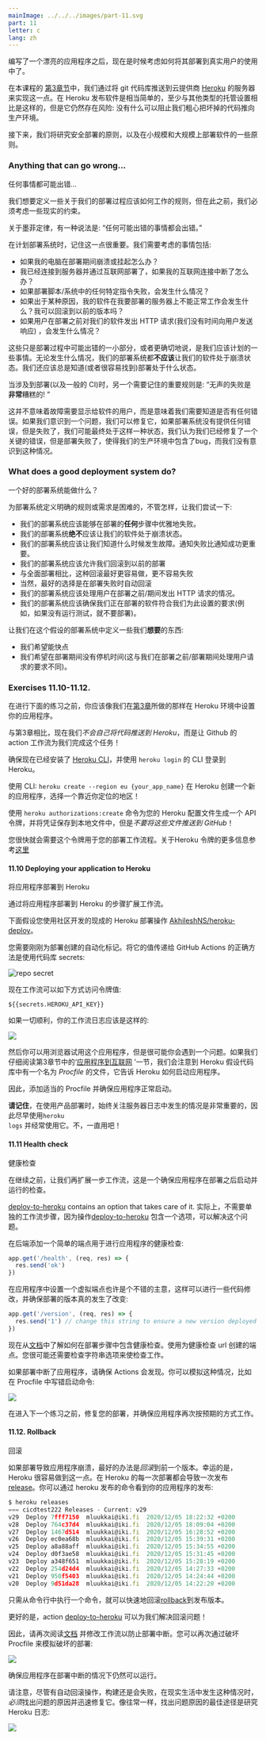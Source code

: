 ```yaml
---
mainImage: ../../../images/part-11.svg
part: 11
letter: c
lang: zh
---
```


<div class="content">

<!-- Having written a nice application it's time to think about how we're going to deploy it to the use of real users.  -->
编写了一个漂亮的应用程序之后，现在是时候考虑如何将其部署到真实用户的使用中了。

<!-- In [part 3](/en/part3/deploying_app_to_internet) of this course, we did this by simply <i>pushing the git repository</i> to the servers of the cloud provider [Heroku](https://www.heroku.com/home). It is pretty simple to release software in Heroku at least compared to many other types of hosting setups but it still contains risks: nothing prevents us from accidentally pushing broken code to production. -->
在本课程的 [第3章节](/en/part3/deploying_app_to_internet)中，我们通过将 git 代码库推送到云提供商  [Heroku](https://www.heroku.com/home) 的服务器来实现这一点。在 Heroku 发布软件是相当简单的，至少与其他类型的托管设置相比是这样的，但是它仍然存在风险: 没有什么可以阻止我们粗心把坏掉的代码推向生产环境。


<!-- Next, we're going to look at the principles of making a deployment safely and some of the principles of deploying software on both a small and large scale.  -->
接下来，我们将研究安全部署的原则，以及在小规模和大规模上部署软件的一些原则。

### Anything that can go wrong...
任何事情都可能出错...

<!-- We'd like to define some rules about how our deployment process should work but before that, we have to look at some constraints of reality. -->
我们想要定义一些关于我们的部署过程应该如何工作的规则，但在此之前，我们必须考虑一些现实的约束。

<!-- One on the phrasing of Murphy's Law holds that: -->
  <!-- "Anything that can go wrong will go wrong." -->
关于墨菲定律，有一种说法是:
“任何可能出错的事情都会出错。”

<!-- It's important to remember this when we plan out our deployment system. Some of the things we'll need to consider could include: -->
在计划部署系统时，记住这一点很重要。我们需要考虑的事情包括:

 <!-- - What if my PC crashes or hangs during deployment?
 - I'm connected to the server and deploying over the internet, what happens if my internet connection dies?
 - What happens if any specific instruction in my deployment script/system fails?
 - What happens if, for whatever reason, my software doesn't work as expected on the server I'm deploying to? Can I roll back to a previous version?
 - What happens if a user does an HTTP request to our software just before we do deployment (we didn't have time to send a response to the user)? -->

- 如果我的电脑在部署期间崩溃或挂起怎么办？
- 我已经连接到服务器并通过互联网部署了，如果我的互联网连接中断了怎么办？
- 如果部署脚本/系统中的任何特定指令失败，会发生什么情况？
- 如果出于某种原因，我的软件在我要部署的服务器上不能正常工作会发生什么？我可以回滚到以前的版本吗？
- 如果用户在部署之前对我们的软件发出 HTTP 请求(我们没有时间向用户发送响应) ，会发生什么情况？


<!-- These are just a small selection of what can go wrong during a deployment, or rather, things that we should plan for. Regardless of what happens, our deployment system should **never** leave our software in a broken state. We should also always know (or be easily able to find out) what state a deployment is in. -->
这些只是部署过程中可能出错的一小部分，或者更确切地说，是我们应该计划的一些事情。无论发生什么情况，我们的部署系统都**不应该**让我们的软件处于崩溃状态。我们还应该总是知道(或者很容易找到)部署处于什么状态。

<!-- Another important rule to remember when it comes to deployments (and CI in general) is: -->
  <!-- "Silent failures are **very** bad!" -->
当涉及到部署(以及一般的 CI)时，另一个需要记住的重要规则是:
“无声的失败是**非常**糟糕的! ”

<!-- This doesn't mean that failures need to be shown to the users of the software, it means we need to be aware if anything goes wrong. If we are aware of a problem, we can fix it, if the deployment system doesn't give any errors but fails, we may end up in a state where we believe we have fixed a critical bug but the deployment failed, leaving the bug in our production environment and us unaware of the situation. -->
这并不意味着故障需要显示给软件的用户，而是意味着我们需要知道是否有任何错误。如果我们意识到一个问题，我们可以修复它，如果部署系统没有提供任何错误，但是失败了，我们可能最终处于这样一种状态，我们认为我们已经修复了一个关键的错误，但是部署失败了，使得我们的生产环境中包含了bug，而我们没有意识到这种情况。


### What does a good deployment system do?
一个好的部署系统能做什么？

<!-- Defining definitive rules or requirements for a deployment system is difficult, let's try anyway: -->
为部署系统定义明确的规则或需求是困难的，不管怎样，让我们尝试一下:
<!-- 
 - Our deployment system should be able to fail gracefully at **any** step of the deployment.
 - Our deployment system should **never** leave our software in a broken state.
 - Our deployment system should let us know when a failure has happened. It's more important to notify about failure than about success.
 - Our deployment system should allow us to roll back to a previous deployment
   - Preferably this rollback should be easier to do and less prone to failure than a full deployment
   - Of course, the best option would be an automatic rollback in case of deployment failures
 - Our deployment system should handle the situation where a user makes an HTTP request just before/during a deployment.
 - Our deployment system should make sure that the software we are deploying meets the requirements we have set for this (e.g. don't deploy if tests haven't been run). -->
- 我们的部署系统应该能够在部署的**任何**步骤中优雅地失败。
- 我们的部署系统**绝不**应该让我们的软件处于崩溃状态。
- 我们的部署系统应该让我们知道什么时候发生故障。通知失败比通知成功更重要。
- 我们的部署系统应该允许我们回滚到以前的部署
- 与全面部署相比，这种回滚最好更容易做，更不容易失败
- 当然，最好的选择是在部署失败时自动回滚
- 我们的部署系统应该处理用户在部署之前/期间发出 HTTP 请求的情况。
- 我们的部署系统应该确保我们正在部署的软件符合我们为此设置的要求(例如，如果没有运行测试，就不要部署)。


<!-- Let's define some things we **want** in this hypothetical deployment system too: -->
让我们在这个假设的部署系统中定义一些我们**想要**的东西:

 <!-- - We would like it to be fast
 - We'd like to have no downtime during the deployment (this is distinct from the requirement we have for handling user requests just before/during the deployment). -->
- 我们希望能快点
- 我们希望在部署期间没有停机时间(这与我们在部署之前/部署期间处理用户请求的要求不同)。


</div>

<div class="tasks">

### Exercises 11.10-11.12.

<!-- Before going to the below exercises, you should setup your application in Heroku environment like the one we did in [part 3](/en/part3/deploying_app_to_internet#application-to-the-internet). -->

在进行下面的练习之前，你应该像我们在[第3章](/zh/part3/deploying_app_to_internet#application-to-the-internet)所做的那样在 Heroku 环境中设置你的应用程序。


<!-- In contrast to part 3 now we <i>do not push the code</i> to Heroku ourselves, we let the Github Actions workflow do that for us! -->
与第3章相比，现在我们<i>不会自己将代码推送到 Heroku</i>，而是让 Github 的 action 工作流为我们完成这个任务！


<!-- Ensure now that you have [Heroku CLI](https://devcenter.heroku.com/articles/heroku-cli#download-and-install) installed and login to Heroku using the CLI with <code>heroku login</code>. -->
确保现在已经安装了  [Heroku CLI](https://devcenter.heroku.com/articles/heroku-cli#download-and-install)，并使用 <code>heroku login</code> 的 CLI 登录到 Heroku。

<!-- Create a new app in Heroku using the  CLI: <code>heroku create --region eu {your\_app\_name}</code>, pick a [region](https://devcenter.heroku.com/articles/regions) close to your own location! -->
使用 CLI: <code>heroku create --region eu {your\_app\_name}</code> 在 Heroku 创建一个新的应用程序，选择一个靠近你定位的地区！

<!-- Generate an API token for your Heroku profile using command <code>heroku authorizations:create</code>, and save the credentials to a local file but <i>**do not push those to GitHub**</i>! -->
使用 <code>heroku authorizations:create</code> 命令为您的 Heroku 配置文件生成一个 API 令牌，并将凭证保存到本地文件中，但是<i>不要将这些文件推送到 GitHub</i>！

<!-- You'll need the token soon for your deployment workflow. See more information at about Heroku tokens [here](https://devcenter.heroku.com/articles/platform-api-quickstart). -->
您很快就会需要这个令牌用于您的部署工作流程。关于Heroku 令牌的更多信息参考[这里](https://devcenter.heroku.com/articles/platform-api-quickstart)

#### 11.10 Deploying your application to Heroku
将应用程序部署到 Heroku

<!-- Extend the workflow with a step to deploy your application to Heroku. -->
通过将应用程序部署到 Heroku 的步骤扩展工作流。

<!-- The below assumes that you use the ready-made Heroku deploy action [AkhileshNS/heroku-deploy](https://github.com/AkhileshNS/heroku-deploy) that has been developed by the community. -->
下面假设您使用社区开发的现成的 Heroku 部署操作 [AkhileshNS/heroku-deploy](https://github.com/AkhileshNS/heroku-deploy)。

<!-- You need the autorization token that you just created for the deployment. The proper way to pass it's value to GitHub Actions is to use repository secrets: -->
您需要刚刚为部署创建的自动化标记。将它的值传递给 GitHub Actions 的正确方法是使用代码库 secrets:


![repo secret](../../images/11/10.png)

<!-- Now the workflow can access the token value as follows: -->
现在工作流可以如下方式访问令牌值:

```
${{secrets.HEROKU_API_KEY}}
```

<!-- If all goes well, your workflow log should look a bit like this: -->
如果一切顺利，你的工作流日志应该是这样的:


![](../../images/11/11.png)

<!-- You can then try the app with a browser, but most likely you run into a problem. If we read carefully [the section 'Application to the Internet' in part 3](/en/part3/deploying_app_to_internet#application-to-the-internet) we notice that Heroku assumes that the repository has a file called <i>Procfile</i> that tells Heroku how to start the application.  -->
然后你可以用浏览器试用这个应用程序，但是很可能你会遇到一个问题。如果我们仔细阅读第3章节中的‘[应用程序到互联网](/zh/part3/deploying_app_to_internet#application-to-the-internet) ’一节，我们会注意到 Heroku 假设代码库中有一个名为 <i>Procfile</i> 的文件，它告诉 Heroku 如何启动应用程序。

<!-- So, add a proper Procfile and ensure that the application starts properly.  -->
因此，添加适当的 Procfile 并确保应用程序正常启动。

<!-- **Remember** that it is always essential to keep an eye on what is happening in server logs when playing around with product deployments, so use <code>heroku logs</code> early and use it often. No, use it all the time! -->
**请记住**，在使用产品部署时，始终关注服务器日志中发生的情况是非常重要的，因此尽早使用<code>heroku logs</code> 并经常使用它。不，一直用吧！

#### 11.11 Health check
健康检查

<!-- Before moving on let us expand the workflow with one more step, a check that ensures that the application is up and running after the deployment.  -->
在继续之前，让我们再扩展一步工作流，这是一个确保应用程序在部署之后启动并运行的检查。

<!-- Actually a separate workflow step is not needed, since the action -->
[deploy-to-heroku](https://github.com/marketplace/actions/deploy-to-heroku) contains an option that takes care of it.
实际上，不需要单独的工作流步骤，因为操作[deploy-to-heroku](https://github.com/marketplace/actions/deploy-to-heroku) 包含一个选项，可以解决这个问题。

<!-- Add a simple endpoint for doing an application health check to the backend. You may e.g. copy this code: -->
在后端添加一个简单的端点用于进行应用程序的健康检查:


```js
app.get('/health', (req, res) => {
  res.send('ok')
})
```

<!-- It might also be a good idea to have a dummy endpoint in the app that makes it possible to do some code changes and to ensure that the deployed version has really changed: -->
在应用程序中设置一个虚拟端点也许是个不错的主意，这样可以进行一些代码修改，并确保部署的版本真的发生了改变:

```js
app.get('/version', (req, res) => {
  res.send('1') // change this string to ensure a new version deployed
})
```

<!-- Look now from the [documentation](https://github.com/marketplace/actions/deploy-to-heroku) how to include the health check in the deployment step. Use the created endpoint for the health check url. You most likely need also the <i>checkstring</i> option to get the check working. -->
现在从[文档](https://github.com/marketplace/actions/deploy-to-heroku)中了解如何在部署步骤中包含健康检查。使用为健康检查 url 创建的端点。您很可能还需要检查字符串选项来使检查工作。


<!-- Ensure that Actions notices if a deployment breaks your application. You may simulate this e.g. by writing a wrong startup command to Procfile: -->
如果部署中断了应用程序，请确保 Actions 会发现。你可以模拟这种情况，比如在 Procfile 中写错启动命令:

![](../../images/11/12a.png)

<!-- Before moving to next exercise, fix your deployment and ensure that the application works again as intended. -->
在进入下一个练习之前，修复您的部署，并确保应用程序再次按预期的方式工作。


#### 11.12. Rollback
回滚

<!-- If the deployment results in a broken application, the best thing to do is to <i>roll back</i> to the previous release. Luckily Heroku makes this pretty easy. Every deployment to Heroku results in a [release](https://blog.heroku.com/releases-and-rollbacks#releases). You can see your application's releases with the command <code>heroku releases</code>: -->
如果部署导致应用程序崩溃，最好的办法是<i>回滚</i>到前一个版本。幸运的是，Heroku 很容易做到这一点。在 Heroku 的每一次部署都会导致一次发布[release](https://blog.heroku.com/releases-and-rollbacks#releases)。你可以通过 heroku 发布的命令看到你的应用程序的发布:


```js
$ heroku releases
=== cicdtest222 Releases - Current: v29
v29  Deploy 7fff7150  mluukkai@iki.fi  2020/12/05 18:22:32 +0200
v28  Deploy 764c37d4  mluukkai@iki.fi  2020/12/05 18:09:04 +0200
v27  Deploy 1467d514  mluukkai@iki.fi  2020/12/05 16:28:52 +0200
v26  Deploy ec0ea68b  mluukkai@iki.fi  2020/12/05 15:39:31 +0200
v25  Deploy a8a88aff  mluukkai@iki.fi  2020/12/05 15:34:55 +0200
v24  Deploy d0f3ae58  mluukkai@iki.fi  2020/12/05 15:31:45 +0200
v23  Deploy a348f651  mluukkai@iki.fi  2020/12/05 15:28:19 +0200
v22  Deploy 254d24d4  mluukkai@iki.fi  2020/12/05 14:27:33 +0200
v21  Deploy 950f5403  mluukkai@iki.fi  2020/12/05 14:24:44 +0200
v20  Deploy 9d51da28  mluukkai@iki.fi  2020/12/05 14:22:20 +0200
```

<!-- One can quickly do a [rollback](https://blog.heroku.com/releases-and-rollbacks#rollbacks) to a release with just a single command from commandline.  -->
只需从命令行中执行一个命令，就可以快速地回滚[rollback](https://blog.heroku.com/releases-and-rollbacks#rollbacks)到发布版本。

<!-- What is even better, is that the action [deploy-to-heroku](https://github.com/marketplace/actions/deploy-to-heroku) can take care of the rollback for us! -->
更好的是，action [deploy-to-heroku](https://github.com/marketplace/actions/deploy-to-heroku) 可以为我们解决回滚问题！


<!-- So read again the [documentation](https://github.com/marketplace/actions/deploy-to-heroku) and modify the workflow to prevent a broken deployment altogether. You can again simulate a broken deployment with breaking the Procfile: -->
因此，请再次阅读[文档](https://github.com/marketplace/actions/deploy-to-heroku) 并修改工作流以防止部署中断。您可以再次通过破坏 Procfile 来模拟破坏的部署:


![](../../images/11/13.png)

<!-- Ensure that the application stays still operational despite a broken deployment.  -->
确保应用程序在部署中断的情况下仍然可以运行。

<!-- Note that despite the automatic rollback operation, the build fails and when this happens in real life it is <i> essential</i> to find what caused the problem and fix it quickly. As usual, the best place to start finding out the cause of the problem is to study Heroku logs: -->
请注意，尽管有自动回滚操作，构建还是会失败，在现实生活中发生这种情况时，<i>必须</i>找出问题的原因并迅速修复它。像往常一样，找出问题原因的最佳途径是研究 Heroku 日志:

![](../../images/11/14.png)

</div>